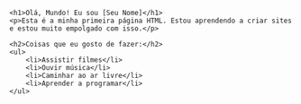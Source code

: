 <!DOCTYPE html>
<html lang="pt-br">
<head>
    <meta charset="UTF-8">
    <meta name="viewport" content="width=device-width, initial-scale=1.0">
    <title>Minha Página Pessoal</title>
</head>
<body>

    <h1>Olá, Mundo! Eu sou [Seu Nome]</h1>
    <p>Esta é a minha primeira página HTML. Estou aprendendo a criar sites e estou muito empolgado com isso.</p>
   
    <h2>Coisas que eu gosto de fazer:</h2>
    <ul>
        <li>Assistir filmes</li>
        <li>Ouvir música</li>
        <li>Caminhar ao ar livre</li>
        <li>Aprender a programar</li>
    </ul>

</body>
</html>
